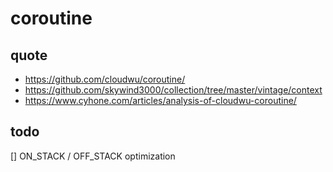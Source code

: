 # coroutine

## quote

- https://github.com/cloudwu/coroutine/
- https://github.com/skywind3000/collection/tree/master/vintage/context
- https://www.cyhone.com/articles/analysis-of-cloudwu-coroutine/

## todo

[] ON_STACK / OFF_STACK optimization